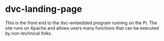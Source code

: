 # dvc-landing-page

This is the front end to the dvc-embedded program running on the Pi. The site runs on Apache and allows users many functions that can be executed by non-technical folks.
